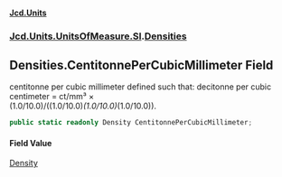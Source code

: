 #### [Jcd.Units](index.md 'index')
### [Jcd.Units.UnitsOfMeasure.SI](Jcd.Units.UnitsOfMeasure.SI.md 'Jcd.Units.UnitsOfMeasure.SI').[Densities](Densities.md 'Jcd.Units.UnitsOfMeasure.SI.Densities')

## Densities.CentitonnePerCubicMillimeter Field

centitonne per cubic millimeter defined such that: decitonne per cubic centimeter = ct/mm³ ×  
(1.0/10.0)/((1.0/10.0)*(1.0/10.0)*(1.0/10.0)).

```csharp
public static readonly Density CentitonnePerCubicMillimeter;
```

#### Field Value
[Density](Density.md 'Jcd.Units.UnitTypes.Density')